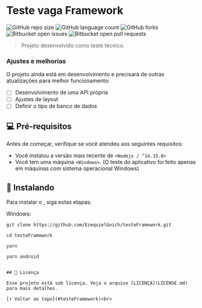# Teste vaga Framework

![GitHub repo size](https://img.shields.io/github/repo-size/iuricode/README-template?style=for-the-badge)
![GitHub language count](https://img.shields.io/github/languages/count/iuricode/README-template?style=for-the-badge)
![GitHub forks](https://img.shields.io/github/forks/iuricode/README-template?style=for-the-badge)
![Bitbucket open issues](https://img.shields.io/bitbucket/issues/iuricode/README-template?style=for-the-badge)
![Bitbucket open pull requests](https://img.shields.io/bitbucket/pr-raw/iuricode/README-template?style=for-the-badge)

> Projeto desenvolvido como teste técnico.

### Ajustes e melhorias

O projeto ainda está em desenvolvimento e precisará de outras atualizações para melhor funcionamento:

- [ ] Desenvolvimento de uma API própria
- [ ] Ajustes de layout
- [ ] Definir o tipo de banco de dados

## 💻 Pré-requisitos

Antes de começar, verifique se você atendeu aos seguintes requisitos:

* Você instalou a versão mais recente de `<Nodejs / ^14.15.0>`
* Você tem uma máquina `<Windows>`. (O teste do aplicativo foi feito apenas em máquinas com sistema operacional Windows)

## 🚀 Instalando <testeFramework>

Para instalar o <testeFramework>, siga estas etapas:

Windows:

```git clone https://github.com/EzequielGnich/testeFramework.git```

```cd testeFramework```

```yarn```

```yarn android```
```

## 📝 Licença

Esse projeto está sob licença. Veja o arquivo [LICENÇA](LICENSE.md) para mais detalhes.

[⬆ Voltar ao topo](#testeFramework)<br>